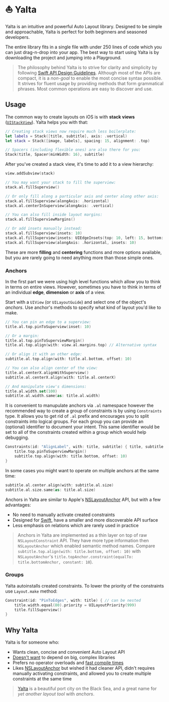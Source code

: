 # ⛵️ Yalta

Yalta is an intuitive and powerful Auto Layout library. Designed to be simple and approachable, Yalta is perfect for both beginners and seasoned developers.

The entire library fits in a single file with under 250 lines of code which you can just drag-n-drop into your app. The best way to start using Yalta is by downloading the project and jumping into a Playground.

> The philosophy behind Yalta is to strive for clarity and simplicity by  following [Swift API Design Guidelines](https://swift.org/documentation/api-design-guidelines/). Although most of the APIs are compact, it is a *non-goal* to enable the most concise syntax possible. It strives for fluent usage by providing methods that form grammatical phrases. Most common operations are easy to discover and use.

## Usage

The common way to create layouts on iOS is with **stack views** ([`UIStackView`](https://developer.apple.com/documentation/uikit/uistackview)). Yalta helps you with that:

```swift
// Creating stack views now require much less boilerplate:
let labels = Stack([title, subtitle], axis: .vertical)
let stack = Stack([image, labels], spacing: 15, alignment: .top)

// Spacers (including flexible ones) are also there for you:
Stack(title, Spacer(minWidth: 16), subtitle)
```

After you've created a stack view, it's time to add it to a view hierarchy:

```swift
view.addSubview(stack)

// You may want your stack to fill the superview:
stack.al.fillSuperview()

// Or only fill along a particular axis and center along other axis:
stack.al.fillSuperview(alongAxis: .horizontal)
stack.al.centerInSuperview(alongAxis: .vertical)

// You can also fill inside layout margins:
stack.al.fillSuperviewMargins()

// Or add insets manually instead:
stack.al.fillSuperview(insets: 10)
stack.al.fillSuperview(insets: UIEdgeInsets(top: 10, left: 15, bottom: 10, right: 15))
stack.al.fillSuperview(alongAxis: .horizontal, insets: 10)
```

These are more **filling** and **centering** functions and more options available, but you are rarely going to need anything more than those simple ones.


### Anchors

In the first part we were using high level functions which allow you to think in terms on entire views. However, sometimes you have to think in terms of an individual **edge**, **dimension** or **axis** of a view.

Start with a `UIView` (or `UILayoutGuide`) and select one of the object's *anchors*. Use anchor's methods to specify what kind of layout you'd like to make.

```swift
// You can pin an edge to a superview:
title.al.top.pinToSuperview(inset: 10)

// Or a margin:
title.al.top.pinToSuperviewMargin()
title.al.top.align(with: view.al.margins.top) // Alternative syntax

// Or align it with an other edge:
subtitle.al.top.align(with: title.al.bottom, offset: 10)

// You can also align center of the view:
title.al.centerX.alignWithSuperview()
subtitle.al.centerX.align(with: title.al.centerX)

// And manipulate view's dimensions:
title.al.width.set(100)
subtitle.al.width.same(as: title.al.width)
```

It is convenient to manupulate anchors via `.al` namespace however the recommended way to create a group of constraints is by using `Constraints` type. It allows you to get rid of `.al` prefix and encourages you to split constraints into logical groups. For each group you can provide an (optional) identifier to document your intent. This same identifier would be set to all of the constraints created within a group which would help debugging.

```swift
Constraints(id: "AlignLabel", with: title, subtitle) { title, subtitle in
    title.top.pinToSuperviewMargin()
    subtitle.top.align(with: title.bottom, offset: 10)
}
```

In some cases you might want to operate on multiple anchors at the same time:

```swift
subtitle.al.center.align(with: subtitle.al.size)
subtitle.al.size.same(as: title.al.size)
```

Anchors in Yalta are similar to Apple's [NSLayoutAnchor](https://developer.apple.com/documentation/uikit/nslayoutanchor) API, but with a few advantages:

- No need to manually activate created constraints
- Designed for [Swift](https://swift.org/documentation/api-design-guidelines/), have a smaller and more discoverable API surface
- Less emphasis on relations which are rarely used in practice

> Anchors in Yalta are implemented as a thin layer on top of raw `NSLayoutConstraint` API. They have more type information then `NSLayoutAnchor` which enabled semantic method names. Compare `subtitle.top.align(with: title.bottom, offset: 10)` with `NSLayoutAnchor`'s `title.topAnchor.constraint(equalTo: title.bottomAnchor, constant: 10`).


### Groups

Yalta autoinstalls created constraints. To lower the priority of the constraints use `Layout.make` method:

```swift
Constraint(id: "PinToEdges", with: title) { // can be nested
    title.width.equal(80).priority = UILayoutPriority(999)
    title.fillSuperview()
}
```

## Why Yalta

Yalta is for someone who:

- Wants clean, concise and convenient Auto Layout API
- [Doesn't want](http://chris.eidhof.nl/post/micro-autolayout-dsl/) to depend on big, complex libraries
- Prefers no operator overloads and [fast compile times](https://github.com/robb/Cartography/issues/215)
- Likes [NSLayoutAnchor](https://developer.apple.com/library/ios/documentation/AppKit/Reference/NSLayoutAnchor_ClassReference/index.html) but wished it had cleaner API, didn't requires manually activating constraints, and allowed you to create multiple constraints at the same time

> [Yalta](https://en.wikipedia.org/wiki/Yalta) is a beautiful port city on the Black Sea, and a great name for *yet another layout tool* with *anchors*.
